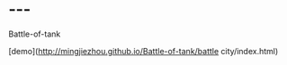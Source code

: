 # ---
 Battle-of-tank

 [demo](http://mingjiezhou.github.io/Battle-of-tank/battle city/index.html)


